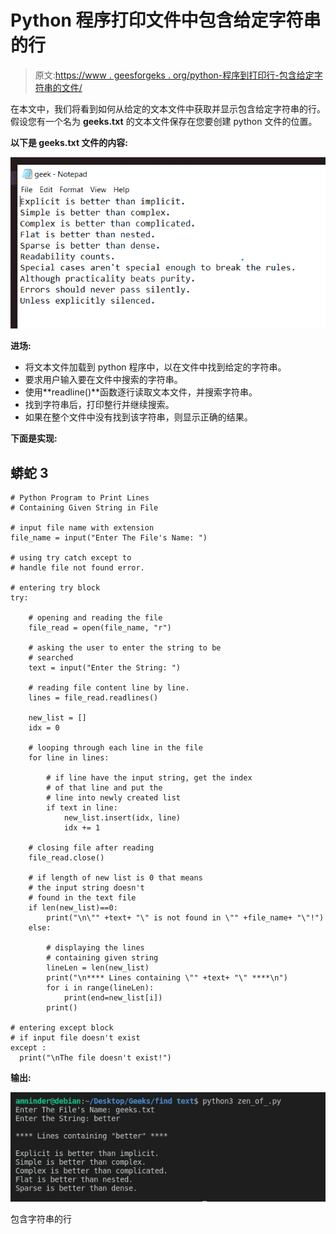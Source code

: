 # Python 程序打印文件中包含给定字符串的行

> 原文:[https://www . geesforgeks . org/python-程序到打印行-包含给定字符串的文件/](https://www.geeksforgeeks.org/python-program-to-print-lines-containing-given-string-in-file/)

在本文中，我们将看到如何从给定的文本文件中获取并显示包含给定字符串的行。假设您有一个名为 **geeks.txt** 的文本文件保存在您要创建 python 文件的位置。

**以下是 geeks.txt 文件的内容:**

![](img/17af6207482a7c75fdc62bcfd4d4894a.png)

**进场:**

*   将文本文件加载到 python 程序中，以在文件中找到给定的字符串。
*   要求用户输入要在文件中搜索的字符串。
*   使用**readline()**函数逐行读取文本文件，并搜索字符串。
*   找到字符串后，打印整行并继续搜索。
*   如果在整个文件中没有找到该字符串，则显示正确的结果。

**下面是实现:**

## 蟒蛇 3

```
# Python Program to Print Lines
# Containing Given String in File

# input file name with extension
file_name = input("Enter The File's Name: ")

# using try catch except to
# handle file not found error.

# entering try block
try:

    # opening and reading the file 
    file_read = open(file_name, "r")

    # asking the user to enter the string to be 
    # searched
    text = input("Enter the String: ")

    # reading file content line by line.
    lines = file_read.readlines()

    new_list = []
    idx = 0

    # looping through each line in the file
    for line in lines:

        # if line have the input string, get the index 
        # of that line and put the
        # line into newly created list 
        if text in line:
            new_list.insert(idx, line)
            idx += 1

    # closing file after reading
    file_read.close()

    # if length of new list is 0 that means 
    # the input string doesn't
    # found in the text file
    if len(new_list)==0:
        print("\n\"" +text+ "\" is not found in \"" +file_name+ "\"!")
    else:

        # displaying the lines 
        # containing given string
        lineLen = len(new_list)
        print("\n**** Lines containing \"" +text+ "\" ****\n")
        for i in range(lineLen):
            print(end=new_list[i])
        print()

# entering except block
# if input file doesn't exist 
except :
  print("\nThe file doesn't exist!")
```

**输出:**

![](img/0cff1319952bea38ed8ee9f4120f31c4.png)

包含字符串的行